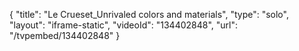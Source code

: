 {
    "title": "Le Crueset_Unrivaled colors and materials",
    "type": "solo",
    "layout": "iframe-static",
    "videoId": "134402848",
    "url": "\/tvpembed\/134402848"
}
